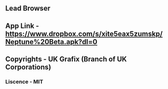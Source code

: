## Lead Browser
## App Link - https://www.dropbox.com/s/xite5eax5zumskp/Neptune%20Beta.apk?dl=0
## Copyrights - UK Grafix (Branch of UK Corporations)
### Liscence - MIT
